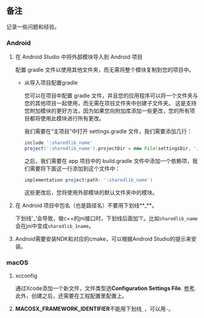 
## 备注

记录一些问题和经验。

### Android

1. 在 Android Studio 中将外部模块导入到 Android 项目 

   配置 gradle 文件以使用其他文件夹，而无需将整个模块复制到您的项目中。 

   - 从导入项目配置gradle 
      
      您可以在项目中配置 gradle 文件，并且您的应用程序可以将一个文件夹与您的其他项目一起使用，而无需在项目文件夹中创建子文件夹。 这是支持您附加模块的更好方法，因为如果您向附加库添加一些更改，您的所有项目都将使用此模块进行所有更改。 

      我们需要在“主项目”中打开 settings.gradle 文件，我们需要添加几行： 

      ```gradle
      include ':sharedlib_name'
      project(':sharedlib_name').projectDir = new File(settingsDir, '../../../android/sharedlib_name')
      ```

      之后，我们需要在 app 项目中的 build.gradle 文件中添加一个依赖项，我们需要将下面这一行添加到这个文件中： 

      ```gradle
      implementation project(path: ':sharedlib_name')
      ```

      这些更改后，您将使用外部模块的默认文件夹中的模块。 

2. 在 Android 项目中包名（也是路径名）不要用下划线**_**。

   下划线'_'会导致，做c++的jni接口时，下划线后面加'1'。比如`sharedlib_name`会在jni中变成`sharedlib_1name`。

3. Android需要安装NDK和对应的cmake，可以根据Android Studio的提示来安装。

### macOS

1. xcconfig

   通过Xcode添加一个新文件，文件类型选**Configuration Settings File**. [参考](https://nshipster.com/xcconfig/).  此外，创建之后，还需要在工程配置里配置上。

2. **MACOSX_FRAMEWORK_IDENTIFIER**不能用下划线`_`，可以用`-`。
   